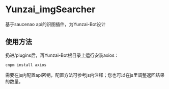 # Yunzai_imgSearcher
基于saucenao api的识图插件，为Yunzai-Bot设计

## 使用方法
扔进/plugins后，再Yunzai-Bot根目录上运行安装axios：

<code>cnpm install axios</code>

需要在js内配置api密钥，配置方法可参考js内注释；您也可以在js里调整返回结果的数量。
